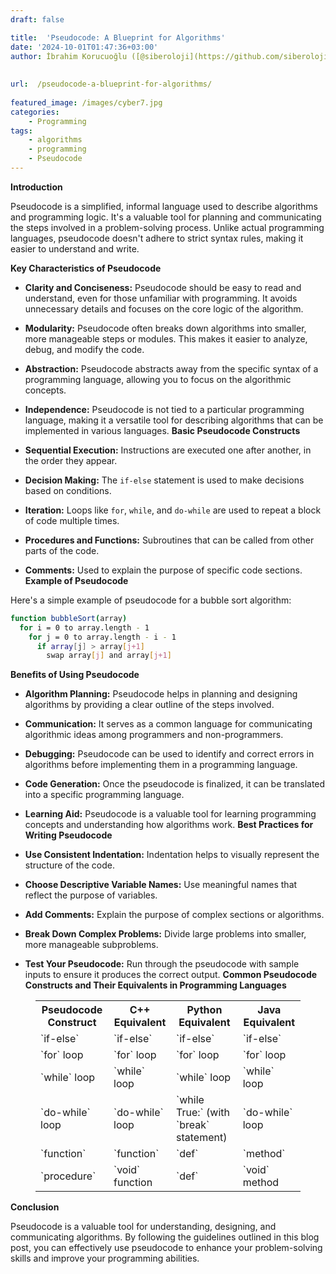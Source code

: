 ```yaml
---
draft: false

title:  'Pseudocode: A Blueprint for Algorithms'
date: '2024-10-01T01:47:36+03:00'
author: İbrahim Korucuoğlu ([@siberoloji](https://github.com/siberoloji))
 
 
url:  /pseudocode-a-blueprint-for-algorithms/
 
featured_image: /images/cyber7.jpg
categories:
    - Programming
tags:
    - algorithms
    - programming
    - Pseudocode
---
```



**Introduction**



Pseudocode is a simplified, informal language used to describe algorithms and programming logic. It's a valuable tool for planning and communicating the steps involved in a problem-solving process. Unlike actual programming languages, pseudocode doesn't adhere to strict syntax rules, making it easier to understand and write.



**Key Characteristics of Pseudocode**


* **Clarity and Conciseness:** Pseudocode should be easy to read and understand, even for those unfamiliar with programming. It avoids unnecessary details and focuses on the core logic of the algorithm.

* **Modularity:** Pseudocode often breaks down algorithms into smaller, more manageable steps or modules. This makes it easier to analyze, debug, and modify the code.

* **Abstraction:** Pseudocode abstracts away from the specific syntax of a programming language, allowing you to focus on the algorithmic concepts.

* **Independence:** Pseudocode is not tied to a particular programming language, making it a versatile tool for describing algorithms that can be implemented in various languages.
**Basic Pseudocode Constructs**


* **Sequential Execution:** Instructions are executed one after another, in the order they appear.

* **Decision Making:** The `if-else` statement is used to make decisions based on conditions.

* **Iteration:** Loops like `for`, `while`, and `do-while` are used to repeat a block of code multiple times.

* **Procedures and Functions:** Subroutines that can be called from other parts of the code.

* **Comments:** Used to explain the purpose of specific code sections.
**Example of Pseudocode**



Here's a simple example of pseudocode for a bubble sort algorithm:


```bash
function bubbleSort(array)
  for i = 0 to array.length - 1
    for j = 0 to array.length - i - 1
      if array[j] > array[j+1]
        swap array[j] and array[j+1]
```



**Benefits of Using Pseudocode**


* **Algorithm Planning:** Pseudocode helps in planning and designing algorithms by providing a clear outline of the steps involved.

* **Communication:** It serves as a common language for communicating algorithmic ideas among programmers and non-programmers.

* **Debugging:** Pseudocode can be used to identify and correct errors in algorithms before implementing them in a programming language.

* **Code Generation:** Once the pseudocode is finalized, it can be translated into a specific programming language.

* **Learning Aid:** Pseudocode is a valuable tool for learning programming concepts and understanding how algorithms work.
**Best Practices for Writing Pseudocode**


* **Use Consistent Indentation:** Indentation helps to visually represent the structure of the code.

* **Choose Descriptive Variable Names:** Use meaningful names that reflect the purpose of variables.

* **Add Comments:** Explain the purpose of complex sections or algorithms.

* **Break Down Complex Problems:** Divide large problems into smaller, more manageable subproblems.

* **Test Your Pseudocode:** Run through the pseudocode with sample inputs to ensure it produces the correct output.
**Common Pseudocode Constructs and Their Equivalents in Programming Languages**


<!-- wp:table -->
<figure class="wp-block-table"><table class="has-fixed-layout"><tbody><tr><th>Pseudocode Construct</th><th>C++ Equivalent</th><th>Python Equivalent</th><th>Java Equivalent</th></tr><tr><td>`if-else`</td><td>`if-else`</td><td>`if-else`</td><td>`if-else`</td></tr><tr><td>`for` loop</td><td>`for` loop</td><td>`for` loop</td><td>`for` loop</td></tr><tr><td>`while` loop</td><td>`while` loop</td><td>`while` loop</td><td>`while` loop</td></tr><tr><td>`do-while` loop</td><td>`do-while` loop</td><td>`while True:` (with `break` statement)</td><td>`do-while` loop</td></tr><tr><td>`function`</td><td>`function`</td><td>`def`</td><td>`method`</td></tr><tr><td>`procedure`</td><td>`void` function</td><td>`def`</td><td>`void` method</td></tr></tbody></table></figure>
<!-- /wp:table -->


**Conclusion**



Pseudocode is a valuable tool for understanding, designing, and communicating algorithms. By following the guidelines outlined in this blog post, you can effectively use pseudocode to enhance your problem-solving skills and improve your programming abilities.
